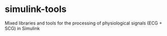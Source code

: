 # simulink-tools
Mixed libraries and tools for the processing of physiological signals (ECG + SCG) in Simulink
